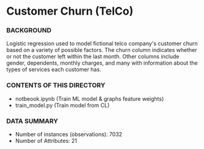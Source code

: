 # Customer Churn (TelCo)


### BACKGROUND
Logistic regression used to model fictional telco company's customer churn based on a variety of possible factors. The churn column indicates whether or not the customer left within the last month. Other columns include gender, dependents, monthly charges, and many with information about the types of services each customer has.


### CONTENTS OF THIS DIRECTORY
* notbeook.ipynb (Train ML model & graphs feature weights)
* train_model.py (Train model from CL)


### DATA SUMMARY
* Number of instances (observations): 7032
* Number of Attributes: 21
